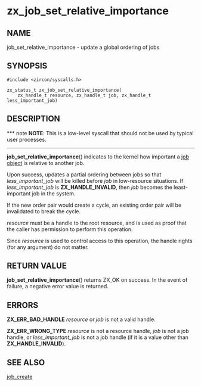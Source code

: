 # zx_job_set_relative_importance

## NAME

job_set_relative_importance - update a global ordering of jobs

## SYNOPSIS

```
#include <zircon/syscalls.h>

zx_status_t zx_job_set_relative_importance(
    zx_handle_t resource, zx_handle_t job, zx_handle_t less_important_job)

```

## DESCRIPTION

*** note
**NOTE**: This is a low-level syscall that should not be used by typical user
processes.
***

**job_set_relative_importance**() indicates to the kernel how important a [job
object](../objects/job.md) is relative to another job.

Upon success, updates a partial ordering between jobs so that
*less_important_job* will be killed before *job* in low-resource situations. If
*less_important_job* is **ZX_HANDLE_INVALID**, then *job* becomes the
least-important job in the system.

If the new order pair would create a cycle, an existing order pair will be
invalidated to break the cycle.

*resource* must be a handle to the root resource, and is used as proof that the
caller has permission to perform this operation.

Since *resource* is used to control access to this operation, the handle rights
(for any argument) do not matter.

## RETURN VALUE

**job_set_relative_importance**() returns ZX_OK on success. In the event of
failure, a negative error value is returned.

## ERRORS

**ZX_ERR_BAD_HANDLE** *resource* or *job* is not a valid handle.

**ZX_ERR_WRONG_TYPE** *resource* is not a resource handle, *job* is not a job
handle, or *less_important_job* is not a job handle (if it is a value other than
**ZX_HANDLE_INVALID**).

## SEE ALSO

[job_create](job_create.md)
